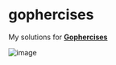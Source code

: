 # gophercises
My solutions for [**Gophercises**](https://courses.calhoun.io/courses/cor_gophercises)

![image](https://github.com/user-attachments/assets/df2e1ebe-8748-453a-b32b-d6252149b045)
